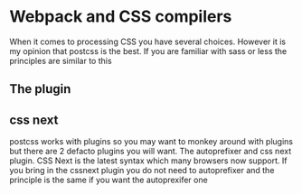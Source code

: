 # Webpack and CSS compilers

When it comes to processing CSS you have several choices. However it is my opinion that postcss is the best. If you are familiar with sass or less the principles are similar to this

## The plugin

## css next

postcss works with plugins so you may want to monkey around with plugins but there are 2 defacto plugins you will want. The autoprefixer and css next plugin. CSS Next is the latest syntax which many browsers now support. If you bring in the cssnext plugin you do not need to autoprefixer and the principle is the same if you want the autoprexifer one

